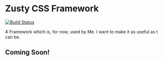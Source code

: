 # Zusty CSS Framework
[![Build Status](https://travis-ci.com/sarsamurmu/zusty.svg?branch=master)](https://travis-ci.com/sarsamurmu/zusty)


A Framework which is, for now, used by Me. I want to make it as useful as t can be.
## Coming Soon!
